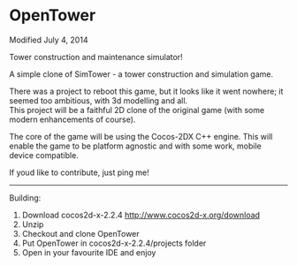 OpenTower
=========
    
Modified July 4, 2014    
    
	
Tower construction and maintenance simulator!    
    
A simple clone of SimTower - a tower construction and simulation game.    
    
There was a project to reboot this game, but it looks like it went nowhere; it seemed too ambitious, with 3d modelling and all.    
This project will be a faithful 2D clone of the original game (with some modern enhancements of course).   
     
The core of the game will be using the Cocos-2DX C++ engine. This will enable the game to be platform agnostic and with some work, mobile device compatible.    
    
If youd like to contribute, just ping me!    
    
---------------------------------------------------------------    
    
Building:    
1) Download cocos2d-x-2.2.4 http://www.cocos2d-x.org/download    
2) Unzip    
3) Checkout and clone OpenTower    
4) Put OpenTower in cocos2d-x-2.2.4/projects folder    
5) Open in your favourite IDE and enjoy    
